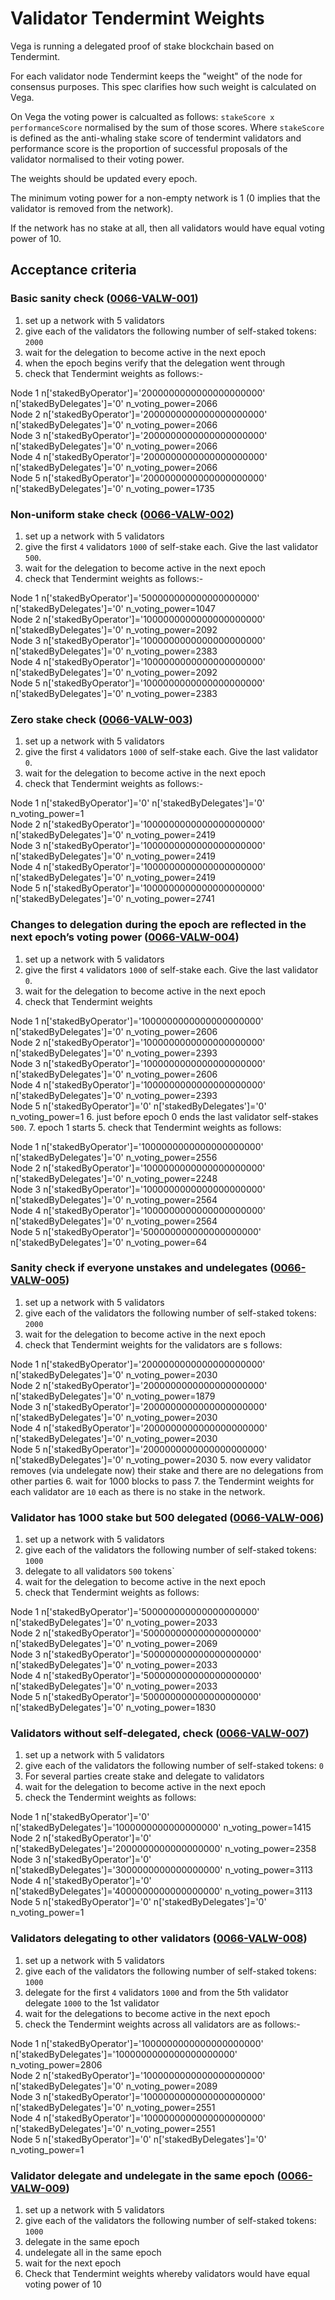 # Validator Tendermint Weights

Vega is running a delegated proof of stake blockchain based on Tendermint. 

For each validator node Tendermint keeps the "weight" of the node for consensus purposes. This spec clarifies how such weight is calculated on Vega. 

On Vega the voting power is calcualted as follows: `stakeScore x performanceScore` normalised by the sum of those scores. Where `stakeScore` is defined as the anti-whaling stake score of tendermint validators and performance score is the proportion of successful proposals of the validator normalised to their voting power. 

The weights should be updated every epoch.

The minimum voting power for a non-empty network is 1 (0 implies that the validator is removed from the network).

If the network has no stake at all, then all validators would have equal voting power of 10. 
## Acceptance criteria 

### Basic sanity check (<a name="0066-VALW-001" href="#0066-VALW-001">0066-VALW-001</a>)
1. set up a network with 5 validators 
2. give each of the validators the following number of self-staked tokens: `2000`
3. wait for the delegation to become active in the next epoch
4. when the epoch begins verify that the delegation went through
5. check that Tendermint weights as follows:-

Node 1 n['stakedByOperator']='2000000000000000000000' n['stakedByDelegates']='0' n_voting_power=2066\
Node 2 n['stakedByOperator']='2000000000000000000000' n['stakedByDelegates']='0' n_voting_power=2066\
Node 3 n['stakedByOperator']='2000000000000000000000' n['stakedByDelegates']='0' n_voting_power=2066\
Node 4 n['stakedByOperator']='2000000000000000000000' n['stakedByDelegates']='0' n_voting_power=2066\
Node 5 n['stakedByOperator']='2000000000000000000000' n['stakedByDelegates']='0' n_voting_power=1735

### Non-uniform stake check (<a name="0066-VALW-002" href="#0066-VALW-002">0066-VALW-002</a>)
1. set up a network with 5 validators
2. give the first `4` validators `1000` of self-stake each. Give the last validator `500`. 
3. wait for the delegation to become active in the next epoch
4. check that Tendermint weights as follows:-

Node 1 n['stakedByOperator']='500000000000000000000' n['stakedByDelegates']='0' n_voting_power=1047\
Node 2 n['stakedByOperator']='1000000000000000000000' n['stakedByDelegates']='0' n_voting_power=2092\
Node 3 n['stakedByOperator']='1000000000000000000000' n['stakedByDelegates']='0' n_voting_power=2383\
Node 4 n['stakedByOperator']='1000000000000000000000' n['stakedByDelegates']='0' n_voting_power=2092\
Node 5 n['stakedByOperator']='1000000000000000000000' n['stakedByDelegates']='0' n_voting_power=2383

### Zero stake check  (<a name="0066-VALW-003" href="#0066-VALW-003">0066-VALW-003</a>)
1. set up a network with 5 validators
2. give the first `4` validators `1000` of self-stake each. Give the last validator `0`. 
3. wait for the delegation to become active in the next epoch
4. check that Tendermint weights as follows:-

Node 1 n['stakedByOperator']='0' n['stakedByDelegates']='0' n_voting_power=1\
Node 2 n['stakedByOperator']='1000000000000000000000' n['stakedByDelegates']='0' n_voting_power=2419\
Node 3 n['stakedByOperator']='1000000000000000000000' n['stakedByDelegates']='0' n_voting_power=2419\
Node 4 n['stakedByOperator']='1000000000000000000000' n['stakedByDelegates']='0' n_voting_power=2419\
Node 5 n['stakedByOperator']='1000000000000000000000' n['stakedByDelegates']='0' n_voting_power=2741

### Changes to delegation during the epoch are reflected in the next epoch’s voting power (<a name="0066-VALW-004" href="#0066-VALW-004">0066-VALW-004</a>)
1. set up a network with 5 validators
2. give the first `4` validators `1000` of self-stake each. Give the last validator `0`. 
3. wait for the delegation to become active in the next epoch
4. check that Tendermint weights

Node 1 n['stakedByOperator']='1000000000000000000000' n['stakedByDelegates']='0' n_voting_power=2606\
Node 2 n['stakedByOperator']='1000000000000000000000' n['stakedByDelegates']='0' n_voting_power=2393\
Node 3 n['stakedByOperator']='1000000000000000000000' n['stakedByDelegates']='0' n_voting_power=2606\
Node 4 n['stakedByOperator']='1000000000000000000000' n['stakedByDelegates']='0' n_voting_power=2393\
Node 5 n['stakedByOperator']='0' n['stakedByDelegates']='0' n_voting_power=1
6. just before epoch 0 ends the last validator self-stakes `500`. 
7. epoch 1 starts 
5. check that Tendermint weights as follows:

Node 1 n['stakedByOperator']='1000000000000000000000' n['stakedByDelegates']='0' n_voting_power=2556\
Node 2 n['stakedByOperator']='1000000000000000000000' n['stakedByDelegates']='0' n_voting_power=2248\
Node 3 n['stakedByOperator']='1000000000000000000000' n['stakedByDelegates']='0' n_voting_power=2564\
Node 4 n['stakedByOperator']='1000000000000000000000' n['stakedByDelegates']='0' n_voting_power=2564\
Node 5 n['stakedByOperator']='500000000000000000000' n['stakedByDelegates']='0' n_voting_power=64

### Sanity check if everyone unstakes and undelegates (<a name="0066-VALW-005" href="#0066-VALW-005">0066-VALW-005</a>)
1. set up a network with 5 validators
2. give each of the validators the following number of self-staked tokens: `2000`
3. wait for the delegation to become active in the next epoch
4. check that Tendermint weights for the validators are s follows:

Node 1 n['stakedByOperator']='2000000000000000000000' n['stakedByDelegates']='0' n_voting_power=2030\
Node 2 n['stakedByOperator']='2000000000000000000000' n['stakedByDelegates']='0' n_voting_power=1879\
Node 3 n['stakedByOperator']='2000000000000000000000' n['stakedByDelegates']='0' n_voting_power=2030\
Node 4 n['stakedByOperator']='2000000000000000000000' n['stakedByDelegates']='0' n_voting_power=2030\
Node 5 n['stakedByOperator']='2000000000000000000000' n['stakedByDelegates']='0' n_voting_power=2030
5. now every validator removes (via undelegate now) their stake and there are no delegations from other parties
6. wait for 1000 blocks to pass
7. the Tendermint weights for each validator are `10` each as there is no stake in the network. 


### Validator has 1000 stake but 500 delegated (<a name="0066-VALW-006" href="#0066-VALW-006">0066-VALW-006</a>)
1. set up a network with 5 validators
2. give each of the validators the following number of self-staked tokens: `1000`
3. delegate to all validators `500` tokens`
4. wait for the delegation to become active in the next epoch
5. check that Tendermint weights as follows:

Node 1 n['stakedByOperator']='500000000000000000000' n['stakedByDelegates']='0' n_voting_power=2033\
Node 2 n['stakedByOperator']='500000000000000000000' n['stakedByDelegates']='0' n_voting_power=2069\
Node 3 n['stakedByOperator']='500000000000000000000' n['stakedByDelegates']='0' n_voting_power=2033\
Node 4 n['stakedByOperator']='500000000000000000000' n['stakedByDelegates']='0' n_voting_power=2033\
Node 5 n['stakedByOperator']='500000000000000000000' n['stakedByDelegates']='0' n_voting_power=1830

### Validators without self-delegated, check  (<a name="0066-VALW-007" href="#0066-VALW-007">0066-VALW-007</a>)
1. set up a network with 5 validators
2. give each of the validators the following number of self-staked tokens: `0`
3. For several parties create stake and delegate to validators
4. wait for the delegation to become active in the next epoch
5. check the Tendermint weights as follows:

Node 1 n['stakedByOperator']='0' n['stakedByDelegates']='1000000000000000000' n_voting_power=1415\
Node 2 n['stakedByOperator']='0' n['stakedByDelegates']='2000000000000000000' n_voting_power=2358\
Node 3 n['stakedByOperator']='0' n['stakedByDelegates']='3000000000000000000' n_voting_power=3113\
Node 4 n['stakedByOperator']='0' n['stakedByDelegates']='4000000000000000000' n_voting_power=3113\
Node 5 n['stakedByOperator']='0' n['stakedByDelegates']='0' n_voting_power=1

### Validators delegating to other validators (<a name="0066-VALW-008" href="#0066-VALW-008">0066-VALW-008</a>)
1. set up a network with 5 validators
2. give each of the validators the following number of self-staked tokens: `1000`
3. delegate for the first `4` validators `1000` and from the 5th validator delegate `1000` to the 1st validator
4. wait for the delegations to become active in the next epoch
5. check the Tendermint weights across all validators are as follows:-

Node 1 n['stakedByOperator']='1000000000000000000000' n['stakedByDelegates']='1000000000000000000000' n_voting_power=2806\
Node 2 n['stakedByOperator']='1000000000000000000000' n['stakedByDelegates']='0' n_voting_power=2089\
Node 3 n['stakedByOperator']='1000000000000000000000' n['stakedByDelegates']='0' n_voting_power=2551\
Node 4 n['stakedByOperator']='1000000000000000000000' n['stakedByDelegates']='0' n_voting_power=2551\
Node 5 n['stakedByOperator']='0' n['stakedByDelegates']='0' n_voting_power=1


### Validator delegate and undelegate in the same epoch (<a name="0066-VALW-009" href="#0066-VALW-009">0066-VALW-009</a>)
1. set up a network with 5 validators
2. give each of the validators the following number of self-staked tokens: `1000`
3. delegate in the same epoch
4. undelegate all in the same epoch
6. wait for the next epoch
7. Check that Tendermint weights whereby validators would have equal voting power of 10
